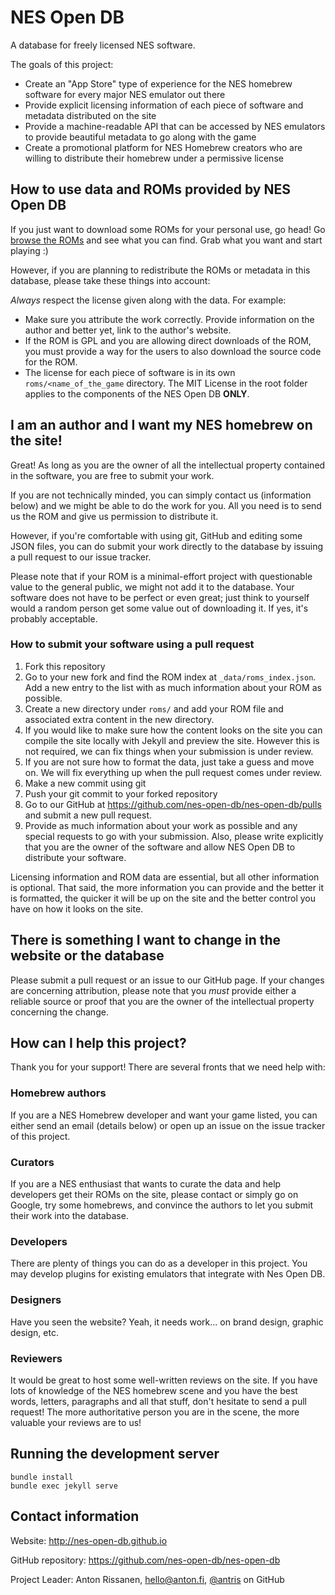 # NES Open DB
A database for freely licensed NES software.

The goals of this project:

* Create an "App Store" type of experience for the NES homebrew software for every major NES emulator out there
* Provide explicit licensing information of each piece of software and metadata distributed on the site
* Provide a machine-readable API that can be accessed by NES emulators to provide beautiful metadata to go along with the game
* Create a promotional platform for NES Homebrew creators who are willing to distribute their homebrew under a permissive license

## How to use data and ROMs provided by NES Open DB

If you just want to download some ROMs for your personal use, go head! Go [browse the ROMs](https://nes-open-db.github.io/roms) and see what you can find. Grab what you want and start playing :)

However, if you are planning to redistribute the ROMs or metadata in this database, please take these things into account:

*Always* respect the license given along with the data. For example:

* Make sure you attribute the work correctly. Provide information on the author and better yet, link to the author's website.
* If the ROM is GPL and you are allowing direct downloads of the ROM, you must provide a way for the users to also download the source code for the ROM.
* The license for each piece of software is in its own `roms/<name_of_the_game` directory. The MIT License in the root folder applies to the components of the NES Open DB **ONLY**.

## I am an author and I want my NES homebrew on the site!

Great! As long as you are the owner of all the intellectual property contained in the software, you are free to submit your work.

If you are not technically minded, you can simply contact us (information below) and we might be able to do the work for you. All you need is to send us the ROM and give us permission to distribute it.

However, if you're comfortable with using git, GitHub and editing some JSON files, you can do submit your work directly to the database by issuing a pull request to our issue tracker.

Please note that if your ROM is a minimal-effort project with questionable value to the general public, we might
not add it to the database. Your software does not have to be perfect or even great; just think to yourself
would a random person get some value out of downloading it. If yes, it's probably acceptable.

### How to submit your software using a pull request

1. Fork this repository
2. Go to your new fork and find the ROM index at `_data/roms_index.json`. Add a new entry to the list with as much information about your ROM as possible.
3. Create a new directory under `roms/` and add your ROM file and associated extra content in the new directory.
4. If you would like to make sure how the content looks on the site you can compile the site locally with Jekyll and preview the site. However this is not required, we can fix things when your submission is under review.
5. If you are not sure how to format the data, just take a guess and move on. We will fix everything up when the pull request comes under review.
6. Make a new commit using git
7. Push your git commit to your forked repository
8. Go to our GitHub at https://github.com/nes-open-db/nes-open-db/pulls and submit a new pull request.
9. Provide as much information about your work as possible and any special requests to go with your submission. Also, please write explicitly that you are the owner of the software and allow NES Open DB to distribute your software.

Licensing information and ROM data are essential, but all other information is optional. That said, the more information you can provide and the better it is formatted, the quicker it will be up on the site and the better control you have on how it looks on the site.

## There is something I want to change in the website or the database

Please submit a pull request or an issue to our GitHub page. If your changes are concerning attribution, please note that you *must* provide either a reliable source or proof that you are the owner of the intellectual property concerning the change.

## How can I help this project?

Thank you for your support! There are several fronts that we need help with:

### Homebrew authors

If you are a NES Homebrew developer and want your game listed, you can either send an email (details below) or open up an issue on the issue tracker of this project.

### Curators

If you are a NES enthusiast that wants to curate the data and help developers get their ROMs on the site, please contact or simply go on Google, try some homebrews, and convince the authors to let you submit their work into the database.

### Developers

There are plenty of things you can do as a developer in this project. You may develop plugins for existing emulators that integrate with Nes Open DB.

### Designers

Have you seen the website? Yeah, it needs work... on brand design, graphic design, etc.

### Reviewers

It would be great to host some well-written reviews on the site. If you have lots of knowledge of the NES homebrew
scene and you have the best words, letters, paragraphs and all that stuff, don't hesitate to send a pull request!
The more authoritative person you are in the scene, the more valuable your reviews are to us!

## Running the development server

    bundle install
    bundle exec jekyll serve

## Contact information

Website: http://nes-open-db.github.io

GitHub repository: https://github.com/nes-open-db/nes-open-db

Project Leader: Anton Rissanen, hello@anton.fi, [@antris](https://github.com/antris) on GitHub
